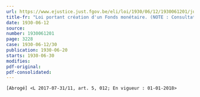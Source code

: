 ```yaml
---
url: https://www.ejustice.just.fgov.be/eli/loi/1930/06/12/1930061201/justel
title-fr: "Loi portant création d'un Fonds monétaire. (NOTE : Consultation des versions antérieures à partir du 31-12-1988 et mise à jour au 11-08-2017)"
date: 1930-06-12
source:
number: 1930061201
page: 3228
case: 1930-06-12/30
publication: 1930-06-20
starts: 1930-06-30
modifies:
pdf-original:
pdf-consolidated:
---
```


`[Abrogé] <L 2017-07-31/11, art. 5, 012; En vigueur : 01-01-2018>`
